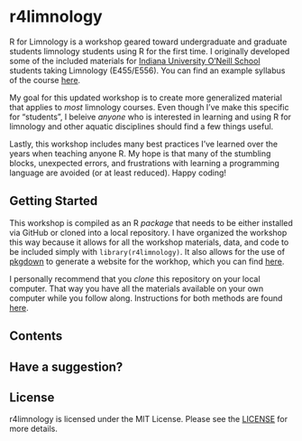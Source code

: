 
<!-- README.md is generated from README.Rmd. Please edit that file -->

# r4limnology

<!-- badges: start -->

<!-- badges: end -->

R for Limnology is a workshop geared toward undergraduate and graduate
students limnology students using R for the first time. I originally
developed some of the included materials for [Indiana University O’Neill
School](https://oneill.indiana.edu/) students taking Limnology
(E455/E556). You can find an example syllabus of the course [here]().

My goal for this updated workshop is to create more generalized material
that applies to *most* limnology courses. Even though I’ve make this
specific for “students”, I beleive *anyone* who is interested in
learning and using R for limnology and other aquatic disciplines should
find a few things useful.

Lastly, this workshop includes many best practices I’ve learned over the
years when teaching anyone R. My hope is that many of the stumbling
blocks, unexpected errors, and frustrations with learning a programming
language are avoided (or at least reduced). Happy coding\!

## Getting Started

This workshop is compiled as an R *package* that needs to be either
installed via GitHub or cloned into a local repository. I have organized
the workshop this way because it allows for all the workshop materials,
data, and code to be included simply with `library(r4limnology)`. It
also allows for the use of [pkgdown]() to generate a website for the
workhop, which you can find [here]().

I personally recommend that you *clone* this repository on your local
computer. That way you have all the materials available on your own
computer while you follow along. Instructions for both methods are found
[here]().

## Contents

## Have a suggestion?

## License

r4limnology is licensed under the MIT License. Please see the
[LICENSE](LICENSE.md) for more details.
